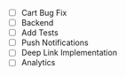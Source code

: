 - [ ] Cart Bug Fix
- [ ] Backend
- [ ] Add Tests
- [ ] Push Notifications
- [ ] Deep Link Implementation
- [ ] Analytics

